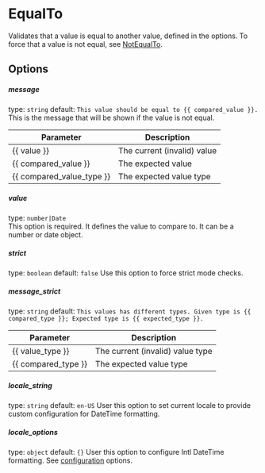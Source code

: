 # EqualTo
Validates that a value is equal to another value, defined in the options. To force that a value is not 
equal, see [NotEqualTo](NotEqualTo.md).

## Options

##### message
type: `string` default: `This value should be equal to {{ compared_value }}.`  
This is the message that will be shown if the value is not equal.

| Parameter | Description |
|---|---|
| {{ value }} | The current (invalid) value
| {{ compared_value }} | The expected value
| {{ compared_value_type }} | The expected value type

##### value
type: `number|Date`  
This option is required. It defines the value to compare to. It can be a number or date object.

##### strict
type: `boolean` default: `false` 
Use this option to force strict mode checks.

##### message_strict
type: `string` default: `This values has different types. Given type is {{ compared_type }}; Expected type is {{ expected_type }}.`

| Parameter | Description |
|---|---|
| {{ value_type }} | The current (invalid) value type
| {{ compared_type }} | The expected value type

##### locale_string
type: `string` default: `en-US`
User this option to set current locale to provide custom configuration for DateTime formatting.

##### locale_options
type: `object` default: `{}`
User this option to configure Intl DateTime formatting. 
See [configuration](https://developer.mozilla.org/en-US/docs/Web/JavaScript/Reference/Global_Objects/DateTimeFormat) options.
